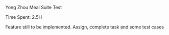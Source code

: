 Yong Zhou Meal Suite Test

Time Spent: 2.5H

Feature still to be implemented. Assign, complete task and some test cases